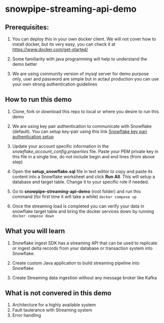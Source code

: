 # snowpipe-streaming-api-demo

## Prerequisites:

1. You can deploy this in your own docker client. We will not cover how to install docker, but its very easy, you can check it at https://www.docker.com/get-started/

2. Some familiarity with java programming will help to understand the demo better

3. We are using community version of mysql server for demo purpose only, user and password are simple but in actaul production you can use your own strong authentication guidelines


## How to run this demo

1.	Clone, fork or download this repo to local or where you desire to run this demo

2.	We are using key pair authentication to communicate with Snowflake (default). You can setup key-pair using this link [Snowflake key pari authentication setup](https://docs.snowflake.com/en/user-guide/key-pair-auth#configuring-key-pair-authentication)

3.	Update your account specific information in the *snowflake_account_config.properties* file. Paste your PEM private key in this file in a single line, do not include begin and end lines (from above step)

4.	Open the **setup_snowflake.sql** file in text editor to copy and paste its content into a Snowflake worksheet and click **Run All**. This will setup a database and target table. Change it to your specific role if needed.

5.	Go to **snowpipe-streaming-api-demo** (root folder) and run this command (for first time it will take a while)
    `docker compose up`

6.	Once the streaming load is completed you can verify your data in snowflake target table and bring the docker services down by running
    `docker compose down`


## What you will learn

1. Snowflake ingest SDK has a streaming API that can be used to replicate or ingest delta records from your database or transaction system into Snowflake. 

2. Create custom Java application to build streaming pipeline into Snowflake

3. Create Streaming data ingestion without any message broker like Kafka

## What is not convered in this demo

1. Architecture for a highly available system
2. Fault taulerance with Streaming system
3. Error handling